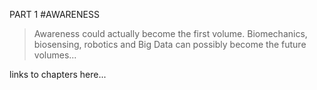 
PART 1
#AWARENESS

> Awareness could actually become the first volume. Biomechanics, biosensing, robotics and Big Data can possibly become the future volumes... 

links to chapters here...


















